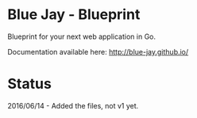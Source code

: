 # Blue Jay - Blueprint

Blueprint for your next web application in Go.

Documentation available here: http://blue-jay.github.io/

# Status

2016/06/14 - Added the files, not v1 yet.
